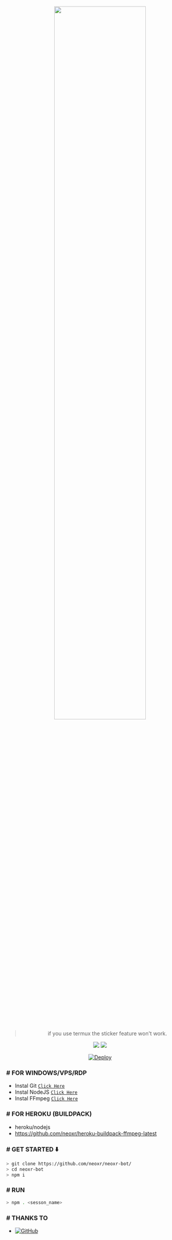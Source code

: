 <br>
<p align="center"><img width="70%" src="https://telegra.ph/file/46b2e1b9b787ed3c42d02.png"></p>
<div align="center">

> if you use termux the sticker feature won't work.

<p>
  <img src ="https://img.shields.io/badge/npm-v7.20.3-green.svg" />
  <img src="https://img.shields.io/badge/node-%3E=17.x-darkgreen.svg" />
</p>

[![Deploy](https://www.herokucdn.com/deploy/button.svg)](https://heroku.com/deploy?template=https://github.com/neoxr/neoxr-bot/)
</div>

### # FOR WINDOWS/VPS/RDP

* Instal Git [`Click Here`](https://git-scm.com/downloads)
* Instal NodeJS [`Click Here`](https://nodejs.org/en/download)
* Instal FFmpeg [`Click Here`](https://ffmpeg.org/download.html)

### # FOR HEROKU (BUILDPACK)

* heroku/nodejs
* https://github.com/neoxr/heroku-buildpack-ffmpeg-latest

### # GET STARTED ⬇️

```bash
> git clone https://github.com/neoxr/neoxr-bot/
> cd neoxr-bot
> npm i
```
### # RUN

```bash
> npm . <sesson_name>
```

### # THANKS TO

* <a href="https://github.com/adiwajshing/Baileys"><img alt="GitHub" src="https://img.shields.io/badge/@adiwajshing/Baileys%20-%23121011.svg?style=flat-square&logo=npm&color=white"/></a>

